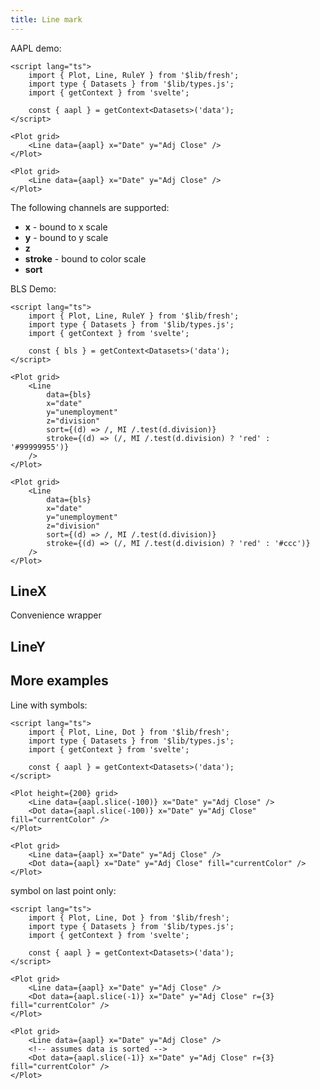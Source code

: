 ```yaml
---
title: Line mark
---
```


AAPL demo:

```svelte live
<script lang="ts">
    import { Plot, Line, RuleY } from '$lib/fresh';
    import type { Datasets } from '$lib/types.js';
    import { getContext } from 'svelte';

    const { aapl } = getContext<Datasets>('data');
</script>

<Plot grid>
    <Line data={aapl} x="Date" y="Adj Close" />
</Plot>
```

```svelte
<Plot grid>
    <Line data={aapl} x="Date" y="Adj Close" />
</Plot>
```

The following channels are supported:

-   **x** - bound to x scale
-   **y** - bound to y scale
-   **z**
-   **stroke** - bound to color scale
-   **sort**

BLS Demo:

```svelte live
<script lang="ts">
    import { Plot, Line, RuleY } from '$lib/fresh';
    import type { Datasets } from '$lib/types.js';
    import { getContext } from 'svelte';

    const { bls } = getContext<Datasets>('data');
</script>

<Plot grid>
    <Line
        data={bls}
        x="date"
        y="unemployment"
        z="division"
        sort={(d) => /, MI /.test(d.division)}
        stroke={(d) => (/, MI /.test(d.division) ? 'red' : '#99999955')}
    />
</Plot>
```

```svelte
<Plot grid>
    <Line
        data={bls}
        x="date"
        y="unemployment"
        z="division"
        sort={(d) => /, MI /.test(d.division)}
        stroke={(d) => (/, MI /.test(d.division) ? 'red' : '#ccc')}
    />
</Plot>
```

## LineX

Convenience wrapper

## LineY

## More examples

Line with symbols:

```svelte live
<script lang="ts">
    import { Plot, Line, Dot } from '$lib/fresh';
    import type { Datasets } from '$lib/types.js';
    import { getContext } from 'svelte';

    const { aapl } = getContext<Datasets>('data');
</script>

<Plot height={200} grid>
    <Line data={aapl.slice(-100)} x="Date" y="Adj Close" />
    <Dot data={aapl.slice(-100)} x="Date" y="Adj Close" fill="currentColor" />
</Plot>
```

```svelte
<Plot grid>
    <Line data={aapl} x="Date" y="Adj Close" />
    <Dot data={aapl} x="Date" y="Adj Close" fill="currentColor" />
</Plot>
```

symbol on last point only:

```svelte live
<script lang="ts">
    import { Plot, Line, Dot } from '$lib/fresh';
    import type { Datasets } from '$lib/types.js';
    import { getContext } from 'svelte';

    const { aapl } = getContext<Datasets>('data');
</script>

<Plot grid>
    <Line data={aapl} x="Date" y="Adj Close" />
    <Dot data={aapl.slice(-1)} x="Date" y="Adj Close" r={3} fill="currentColor" />
</Plot>
```

```svelte
<Plot grid>
    <Line data={aapl} x="Date" y="Adj Close" />
    <!-- assumes data is sorted -->
    <Dot data={aapl.slice(-1)} x="Date" y="Adj Close" r={3} fill="currentColor" />
</Plot>
```
